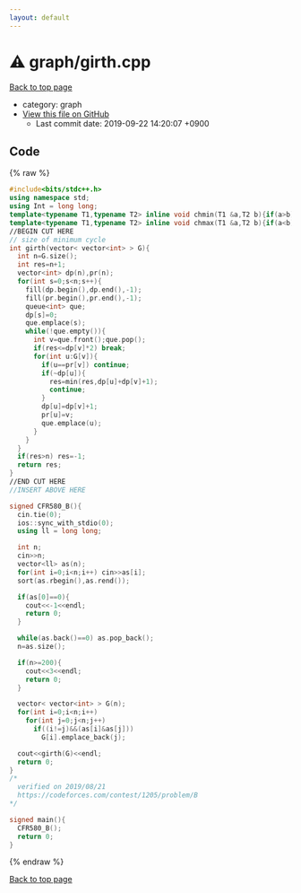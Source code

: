 ```yaml
---
layout: default
---
```


<!-- mathjax config similar to math.stackexchange -->
<script type="text/javascript" async
  src="https://cdnjs.cloudflare.com/ajax/libs/mathjax/2.7.5/MathJax.js?config=TeX-MML-AM_CHTML">
</script>
<script type="text/x-mathjax-config">
  MathJax.Hub.Config({
    TeX: { equationNumbers: { autoNumber: "AMS" }},
    tex2jax: {
      inlineMath: [ ['$','$'] ],
      processEscapes: true
    },
    "HTML-CSS": { matchFontHeight: false },
    displayAlign: "left",
    displayIndent: "2em"
  });
</script>

<script type="text/javascript" src="https://cdnjs.cloudflare.com/ajax/libs/jquery/3.4.1/jquery.min.js"></script>
<script src="https://cdn.jsdelivr.net/npm/jquery-balloon-js@1.1.2/jquery.balloon.min.js" integrity="sha256-ZEYs9VrgAeNuPvs15E39OsyOJaIkXEEt10fzxJ20+2I=" crossorigin="anonymous"></script>
<script type="text/javascript" src="../../assets/js/copy-button.js"></script>
<link rel="stylesheet" href="../../assets/css/copy-button.css" />


# :warning: graph/girth.cpp
<a href="../../index.html">Back to top page</a>

* category: graph
* <a href="{{ site.github.repository_url }}/blob/master/graph/girth.cpp">View this file on GitHub</a>
    - Last commit date: 2019-09-22 14:20:07 +0900




## Code
{% raw %}
```cpp
#include<bits/stdc++.h>
using namespace std;
using Int = long long;
template<typename T1,typename T2> inline void chmin(T1 &a,T2 b){if(a>b) a=b;}
template<typename T1,typename T2> inline void chmax(T1 &a,T2 b){if(a<b) a=b;}
//BEGIN CUT HERE
// size of minimum cycle
int girth(vector< vector<int> > G){
  int n=G.size();
  int res=n+1;
  vector<int> dp(n),pr(n);
  for(int s=0;s<n;s++){
    fill(dp.begin(),dp.end(),-1);
    fill(pr.begin(),pr.end(),-1);
    queue<int> que;
    dp[s]=0;
    que.emplace(s);
    while(!que.empty()){
      int v=que.front();que.pop();
      if(res<=dp[v]*2) break;
      for(int u:G[v]){
        if(u==pr[v]) continue;
        if(~dp[u]){
          res=min(res,dp[u]+dp[v]+1);
          continue;
        }
        dp[u]=dp[v]+1;
        pr[u]=v;
        que.emplace(u);
      }
    }
  }
  if(res>n) res=-1;
  return res;
}
//END CUT HERE
//INSERT ABOVE HERE

signed CFR580_B(){
  cin.tie(0);
  ios::sync_with_stdio(0);
  using ll = long long;

  int n;
  cin>>n;
  vector<ll> as(n);
  for(int i=0;i<n;i++) cin>>as[i];
  sort(as.rbegin(),as.rend());

  if(as[0]==0){
    cout<<-1<<endl;
    return 0;
  }

  while(as.back()==0) as.pop_back();
  n=as.size();

  if(n>=200){
    cout<<3<<endl;
    return 0;
  }

  vector< vector<int> > G(n);
  for(int i=0;i<n;i++)
    for(int j=0;j<n;j++)
      if((i!=j)&&(as[i]&as[j]))
        G[i].emplace_back(j);

  cout<<girth(G)<<endl;
  return 0;
}
/*
  verified on 2019/08/21
  https://codeforces.com/contest/1205/problem/B
*/

signed main(){
  CFR580_B();
  return 0;
}

```
{% endraw %}

<a href="../../index.html">Back to top page</a>

